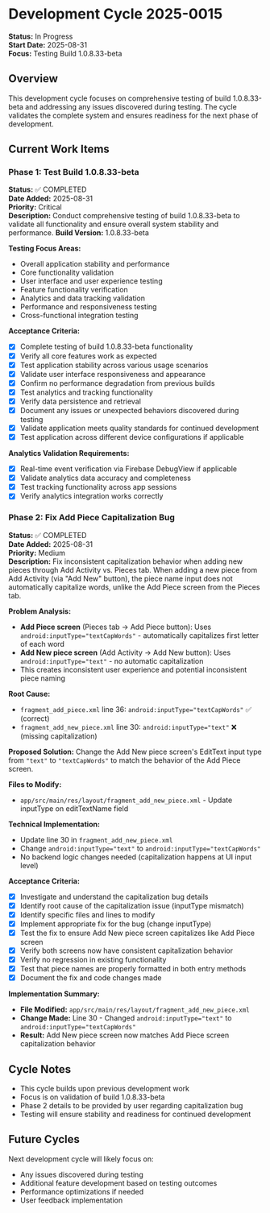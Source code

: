 # Development Cycle 2025-0015

**Status:** In Progress  
**Start Date:** 2025-08-31  
**Focus:** Testing Build 1.0.8.33-beta

## Overview

This development cycle focuses on comprehensive testing of build 1.0.8.33-beta and addressing any issues discovered during testing. The cycle validates the complete system and ensures readiness for the next phase of development.

## Current Work Items

### Phase 1: Test Build 1.0.8.33-beta
**Status:** ✅ COMPLETED  
**Date Added:** 2025-08-31  
**Priority:** Critical  
**Description:** Conduct comprehensive testing of build 1.0.8.33-beta to validate all functionality and ensure overall system stability and performance.
**Build Version:** 1.0.8.33-beta

**Testing Focus Areas:**
- Overall application stability and performance
- Core functionality validation
- User interface and user experience testing
- Feature functionality verification
- Analytics and data tracking validation
- Performance and responsiveness testing
- Cross-functional integration testing

**Acceptance Criteria:**
- [x] Complete testing of build 1.0.8.33-beta functionality
- [x] Verify all core features work as expected
- [x] Test application stability across various usage scenarios
- [x] Validate user interface responsiveness and appearance
- [x] Confirm no performance degradation from previous builds
- [x] Test analytics and tracking functionality
- [x] Verify data persistence and retrieval
- [x] Document any issues or unexpected behaviors discovered during testing
- [x] Validate application meets quality standards for continued development
- [x] Test application across different device configurations if applicable

**Analytics Validation Requirements:**
- [x] Real-time event verification via Firebase DebugView if applicable
- [x] Validate analytics data accuracy and completeness
- [x] Test tracking functionality across app sessions
- [x] Verify analytics integration works correctly

### Phase 2: Fix Add Piece Capitalization Bug
**Status:** ✅ COMPLETED  
**Date Added:** 2025-08-31  
**Priority:** Medium  
**Description:** Fix inconsistent capitalization behavior when adding new pieces through Add Activity vs. Pieces tab. When adding a new piece from Add Activity (via "Add New" button), the piece name input does not automatically capitalize words, unlike the Add Piece screen from the Pieces tab.

**Problem Analysis:**
- **Add Piece screen** (Pieces tab → Add Piece button): Uses `android:inputType="textCapWords"` - automatically capitalizes first letter of each word
- **Add New piece screen** (Add Activity → Add New button): Uses `android:inputType="text"` - no automatic capitalization
- This creates inconsistent user experience and potential inconsistent piece naming

**Root Cause:**
- `fragment_add_piece.xml` line 36: `android:inputType="textCapWords"` ✅ (correct)
- `fragment_add_new_piece.xml` line 30: `android:inputType="text"` ❌ (missing capitalization)

**Proposed Solution:**
Change the Add New piece screen's EditText input type from `"text"` to `"textCapWords"` to match the behavior of the Add Piece screen.

**Files to Modify:**
- `app/src/main/res/layout/fragment_add_new_piece.xml` - Update inputType on editTextName field

**Technical Implementation:**
- Update line 30 in `fragment_add_new_piece.xml`
- Change `android:inputType="text"` to `android:inputType="textCapWords"`
- No backend logic changes needed (capitalization happens at UI input level)

**Acceptance Criteria:**
- [x] Investigate and understand the capitalization bug details
- [x] Identify root cause of the capitalization issue (inputType mismatch)
- [x] Identify specific files and lines to modify
- [x] Implement appropriate fix for the bug (change inputType)
- [x] Test the fix to ensure Add New piece screen capitalizes like Add Piece screen
- [x] Verify both screens now have consistent capitalization behavior
- [x] Verify no regression in existing functionality
- [x] Test that piece names are properly formatted in both entry methods
- [x] Document the fix and code changes made

**Implementation Summary:**
- **File Modified:** `app/src/main/res/layout/fragment_add_new_piece.xml`
- **Change Made:** Line 30 - Changed `android:inputType="text"` to `android:inputType="textCapWords"`
- **Result:** Add New piece screen now matches Add Piece screen capitalization behavior

## Cycle Notes

- This cycle builds upon previous development work
- Focus is on validation of build 1.0.8.33-beta
- Phase 2 details to be provided by user regarding capitalization bug
- Testing will ensure stability and readiness for continued development

## Future Cycles

Next development cycle will likely focus on:
- Any issues discovered during testing
- Additional feature development based on testing outcomes
- Performance optimizations if needed
- User feedback implementation